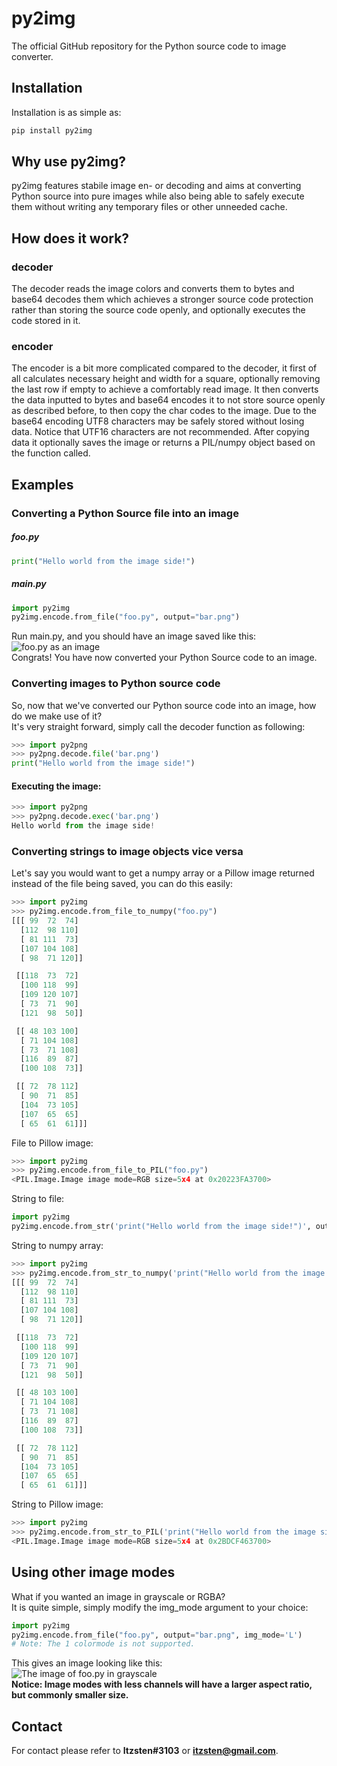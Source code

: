 # py2img
The official GitHub repository for the Python source code to image converter.
## Installation
Installation is as simple as:
```py
pip install py2img
```
## Why use py2img?
py2img features stabile image en- or decoding and aims at converting Python source into pure images while also being able to safely execute them without writing any temporary files or other unneeded cache.
## How does it work?
### decoder
The decoder reads the image colors and converts them to bytes and base64 decodes them which achieves a stronger source code protection rather than storing the source code openly, and optionally executes the code stored in it.
### encoder
The encoder is a bit more complicated compared to the decoder, it first of all calculates necessary height and width for a square, optionally removing the last row if empty to achieve a comfortably read image. It then converts the data inputted to bytes and base64 encodes it to not store source openly as described before, to then copy the char codes to the image. Due to the base64 encoding UTF8 characters may be safely stored without losing data. Notice that UTF16 characters are not recommended. After copying data it optionally saves the image or returns a PIL/numpy object based on the function called.

## Examples
### Converting a Python Source file into an image
##### foo.py
```py
print("Hello world from the image side!")
```

##### main.py
```py
import py2img
py2img.encode.from_file("foo.py", output="bar.png")
```
Run main.py, and you should have an image saved like this:<br>
![foo.py as an image](https://i.imgur.com/c9c1W9J.png)
<br>Congrats! You have now converted your Python Source code to an image.
### Converting images to Python source code
So, now that we've converted our Python source code into an image, how do we make use of it?<br>
It's very straight forward, simply call the decoder function as following:
```py
>>> import py2png
>>> py2png.decode.file('bar.png')
print("Hello world from the image side!")
```
#### Executing the image:
```py
>>> import py2png
>>> py2png.decode.exec('bar.png')
Hello world from the image side!
```

### Converting strings to image objects vice versa
Let's say you would want to get a numpy array or a Pillow image returned instead of the file being saved, you can do this easily:
```py
>>> import py2img
>>> py2img.encode.from_file_to_numpy("foo.py")
[[[ 99  72  74]
  [112  98 110]
  [ 81 111  73]
  [107 104 108]
  [ 98  71 120]]

 [[118  73  72]
  [100 118  99]
  [109 120 107]
  [ 73  71  90]
  [121  98  50]]

 [[ 48 103 100]
  [ 71 104 108]
  [ 73  71 108]
  [116  89  87]
  [100 108  73]]

 [[ 72  78 112]
  [ 90  71  85]
  [104  73 105]
  [107  65  65]
  [ 65  61  61]]]
```
File to Pillow image:
```py
>>> import py2img
>>> py2img.encode.from_file_to_PIL("foo.py")
<PIL.Image.Image image mode=RGB size=5x4 at 0x20223FA3700>
```
String to file:
```py
import py2img
py2img.encode.from_str('print("Hello world from the image side!")', output='bar.png')
```
String to numpy array:
```py
>>> import py2img
>>> py2img.encode.from_str_to_numpy('print("Hello world from the image side!")')
[[[ 99  72  74]
  [112  98 110]
  [ 81 111  73]
  [107 104 108]
  [ 98  71 120]]

 [[118  73  72]
  [100 118  99]
  [109 120 107]
  [ 73  71  90]
  [121  98  50]]

 [[ 48 103 100]
  [ 71 104 108]
  [ 73  71 108]
  [116  89  87]
  [100 108  73]]

 [[ 72  78 112]
  [ 90  71  85]
  [104  73 105]
  [107  65  65]
  [ 65  61  61]]]
```
String to Pillow image:
```py
>>> import py2img
>>> py2img.encode.from_str_to_PIL('print("Hello world from the image side!")')
<PIL.Image.Image image mode=RGB size=5x4 at 0x2BDCF463700>
```
## Using other image modes
What if you wanted an image in grayscale or RGBA?<br>
It is quite simple, simply modify the img_mode argument to your choice:
```py
import py2img
py2img.encode.from_file("foo.py", output="bar.png", img_mode='L')
# Note: The 1 colormode is not supported.
```
This gives an image looking like this:<br>
![The image of foo.py in grayscale](https://i.imgur.com/YRFShLu.png)
<br><b>Notice: Image modes with less channels will have a larger aspect ratio, but commonly smaller size.</b>
## Contact
For contact please refer to <b>Itzsten#3103</b> or <b>itzsten@gmail.com</b>.
